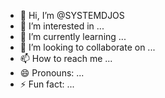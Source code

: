 - 👋 Hi, I’m @SYSTEMDJOS
- 👀 I’m interested in ...
- 🌱 I’m currently learning ...
- 💞️ I’m looking to collaborate on ...
- 📫 How to reach me ...
- 😄 Pronouns: ...
- ⚡ Fun fact: ...

<!---
SYSTEMDJOS/SYSTEMDJOS is a ✨ special ✨ repository because its `README.md` (this file) appears on your GitHub profile.
You can click the Preview link to take a look at your changes.
--->
